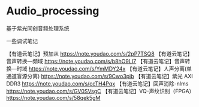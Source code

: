 # Audio_processing
基于紫光同创音频处理系统


一些调试笔记


【有道云笔记】预加从
https://note.youdao.com/s/2pP7TSQ8
【有道云笔记】音声转换—频域
https://note.youdao.com/s/b8hO9LI7
【有道云笔记】音声转换—时域
https://note.youdao.com/s/YmMDY24x
【有道云笔记】人声分离(单通道盲源分离)
https://note.youdao.com/s/9Cwo3pib
【有道云笔记】紫光  AXI DDR3
https://note.youdao.com/s/ccTH4Pqx
【有道云笔记】回声消除-nlms
https://note.youdao.com/s/GV0SVsgC
【有道云笔记】VQ-声纹识别（FPGA）
https://note.youdao.com/s/58qek5gM
